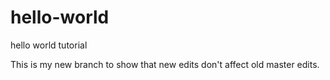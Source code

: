 # hello-world
hello world tutorial 

This is my new branch to show that new edits don't affect old master edits.
